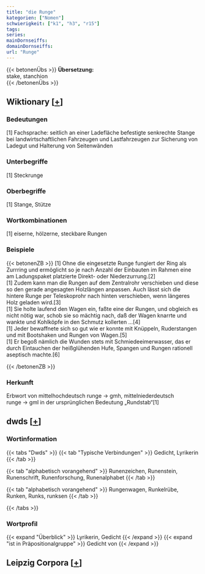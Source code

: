 ```yaml
---
title: "die Runge"
kategorien: ["Nomen"]
schwierigkeit: ["k1", "h3", "r15"]
tags:
series:
mainDornseiffs:
domainDornseiffs:
url: "Runge"
---
```


{{< betonenÜbs >}}
**Übersetzung:**  
stake, stanchion  
{{< /betonenÜbs >}}

## Wiktionary [[+](https://de.wiktionary.org/wiki/Runge)]

### Bedeutungen
[1] Fachsprache: seitlich an einer Ladefläche befestigte senkrechte Stange bei landwirtschaftlichen Fahrzeugen und Lastfahrzeugen zur Sicherung von Ladegut und Halterung von Seitenwänden  

### Unterbegriffe
[1] Steckrunge  

### Oberbegriffe
[1] Stange, Stütze  

### Wortkombinationen
[1] eiserne, hölzerne, steckbare Rungen  

### Beispiele
{{< betonenZB >}}
[1] Ohne die eingesetzte Runge fungiert der Ring als Zurrring und ermöglicht so je nach Anzahl der Einbauten im Rahmen eine am Ladungspaket platzierte Direkt- oder Niederzurrung.[2]  
[1] Zudem kann man die Rungen auf dem Zentralrohr verschieben und diese so den gerade angesagten Holzlängen anpassen. Auch lässt sich die hintere Runge per Teleskoprohr nach hinten verschieben, wenn längeres Holz geladen wird.[3]  
[1] Sie holte laufend den Wagen ein, faßte eine der Rungen, und obgleich es nicht nötig war, schob sie so mächtig nach, daß der Wagen knarrte und wankte und Kohlköpfe in den Schmutz kollerten …[4]  
[1] Jeder bewaffnete sich so gut wie er konnte mit Knüppeln, Ruderstangen und mit Bootshaken und Rungen von Wagen.[5]  
[1] Er begoß nämlich die Wunden stets mit Schmiedeeimerwasser, das er durch Eintauchen der heißglühenden Hufe, Spangen und Rungen rationell aseptisch machte.[6]  

{{< /betonenZB >}}
### Herkunft
Erbwort von mittelhochdeutsch runge → gmh, mittelniederdeutsch runge → gml in der ursprünglichen Bedeutung „Rundstab“[1]  



## dwds [[+](https://www.dwds.de/wb/Runge)]

### Wortinformation
{{< tabs "Dwds" >}}
{{< tab "Typische Verbindungen" >}}
Gedicht, Lyrikerin
{{< /tab >}}

{{< tab "alphabetisch vorangehend" >}}
Runenzeichen, Runenstein, Runenschrift, Runenforschung, Runenalphabet
{{< /tab >}}

{{< tab "alphabetisch vorangehend" >}}
Rungenwagen, Runkelrübe, Runken, Runks, runksen
{{< /tab >}}

{{< /tabs >}}

### Wortprofil
{{< expand "Überblick" >}} Lyrikerin, Gedicht {{< /expand >}}
{{< expand "ist in Präpositionalgruppe" >}} Gedicht von {{< /expand >}}

## Leipzig Corpora [[+](https://corpora.uni-leipzig.de/en/res?word=Runge&corpusId=deu_newscrawl-public_2018)]

